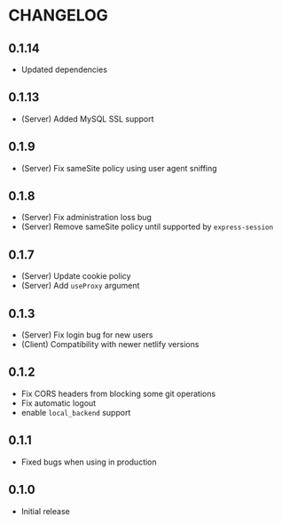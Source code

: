 # CHANGELOG

## 0.1.14

-   Updated dependencies

## 0.1.13

-   (Server) Added MySQL SSL support

## 0.1.9

-   (Server) Fix sameSite policy using user agent sniffing

## 0.1.8

-   (Server) Fix administration loss bug
-   (Server) Remove sameSite policy until supported by `express-session`

## 0.1.7

-   (Server) Update cookie policy
-   (Server) Add `useProxy` argument

## 0.1.3

-   (Server) Fix login bug for new users
-   (Client) Compatibility with newer netlify versions

## 0.1.2

-   Fix CORS headers from blocking some git operations
-   Fix automatic logout
-   enable `local_backend` support

## 0.1.1

-   Fixed bugs when using in production

## 0.1.0

-   Initial release
